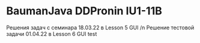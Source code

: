 # BaumanJava DDPronin IU1-11B

Решения задач с семинара 18.03.22 в Lesson 5 GUI /n
Решение тестовой задачи 01.04.22 в Lesson 6 GUI test
